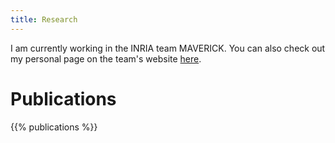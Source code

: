 ```yaml
---
title: Research
---
```


I am currently working in the INRIA team MAVERICK. You can also check out my personal page on the team's website
[here](https://maverick.inria.fr/Members/Vincent.Tavernier/).

# Publications

{{% publications %}}

